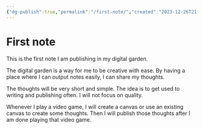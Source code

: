 ```yaml
---
{"dg-publish":true,"permalink":"/first-note/","created":"2023-12-26T21:01:21.000+09:00","updated":"2023-12-26T21:03:31.000+09:00"}
---
```


# First note

This is the first note I am publishing in my digital garden.

The digital garden is a way for me to be creative with ease. By having a place where I can output notes easily, I can share my thoughts.

The thoughts will be very short and simple. The idea is to get used to writing and publishing often. I will not focus on quality.

Whenever I play a video game, I will create a canvas or use an existing canvas to create some thoughts. Then I will publish those thoughts after I am done playing that video game.
